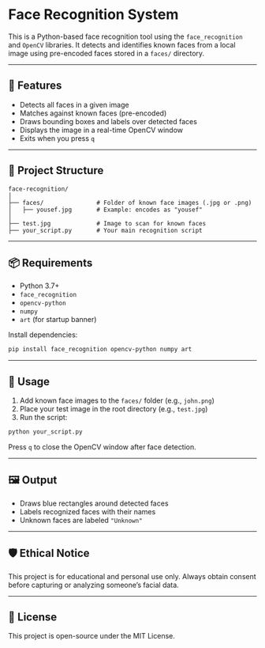 # Face Recognition System

This is a Python-based face recognition tool using the `face_recognition` and `OpenCV` libraries. It detects and identifies known faces from a local image using pre-encoded faces stored in a `faces/` directory.

---

## 🧠 Features

- Detects all faces in a given image
- Matches against known faces (pre-encoded)
- Draws bounding boxes and labels over detected faces
- Displays the image in a real-time OpenCV window
- Exits when you press `q`

---

## 📁 Project Structure

```
face-recognition/
│
├── faces/               # Folder of known face images (.jpg or .png)
│   ├── yousef.jpg       # Example: encodes as "yousef"
│
├── test.jpg             # Image to scan for known faces
├── your_script.py       # Your main recognition script
```

---

## 📦 Requirements

- Python 3.7+
- `face_recognition`
- `opencv-python`
- `numpy`
- `art` (for startup banner)

Install dependencies:

```bash
pip install face_recognition opencv-python numpy art
```

---

## 🚀 Usage

1. Add known face images to the `faces/` folder (e.g., `john.png`)
2. Place your test image in the root directory (e.g., `test.jpg`)
3. Run the script:

```bash
python your_script.py
```

Press `q` to close the OpenCV window after face detection.

---

## 🖼️ Output

- Draws blue rectangles around detected faces
- Labels recognized faces with their names
- Unknown faces are labeled `"Unknown"`

---

## 🛡 Ethical Notice

This project is for educational and personal use only. Always obtain consent before capturing or analyzing someone’s facial data.

---

## 📄 License

This project is open-source under the MIT License.
